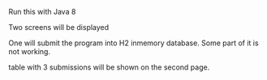 Run this with Java 8

Two screens will be displayed

One will submit the program into H2 inmemory database. Some part of it is not working.

table with 3 submissions will be shown on the second page.